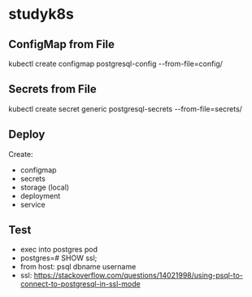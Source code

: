# studyk8s
## ConfigMap from File
kubectl create configmap postgresql-config --from-file=config/ 

## Secrets from File
kubectl create secret generic postgresql-secrets --from-file=secrets/ 


## Deploy
Create:
* configmap
* secrets
* storage (local)
* deployment
* service

## Test
* exec into postgres pod
* postgres=# SHOW ssl;
* from host: psql dbname username
* ssl: https://stackoverflow.com/questions/14021998/using-psql-to-connect-to-postgresql-in-ssl-mode
